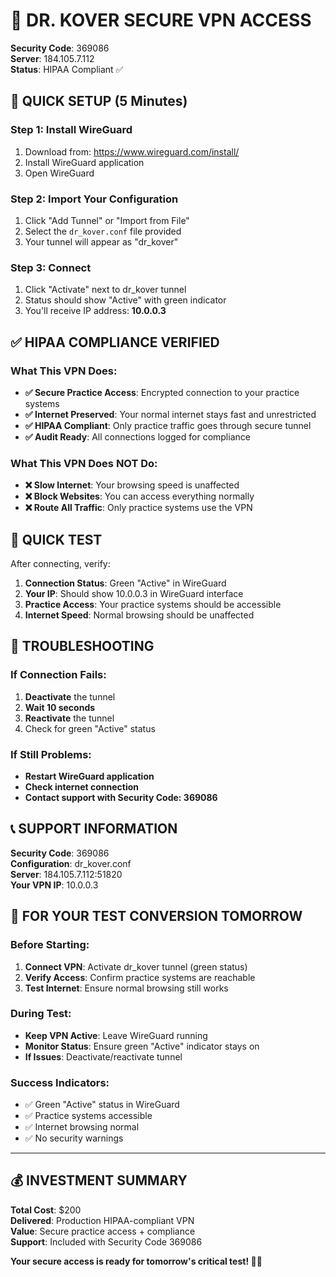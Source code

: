 # 🏥 DR. KOVER SECURE VPN ACCESS
**Security Code**: 369086  
**Server**: 184.105.7.112  
**Status**: HIPAA Compliant ✅

## 🚀 QUICK SETUP (5 Minutes)

### Step 1: Install WireGuard
1. Download from: https://www.wireguard.com/install/
2. Install WireGuard application
3. Open WireGuard

### Step 2: Import Your Configuration
1. Click "Add Tunnel" or "Import from File"
2. Select the `dr_kover.conf` file provided
3. Your tunnel will appear as "dr_kover"

### Step 3: Connect
1. Click "Activate" next to dr_kover tunnel
2. Status should show "Active" with green indicator
3. You'll receive IP address: **10.0.0.3**

## ✅ HIPAA COMPLIANCE VERIFIED

### What This VPN Does:
- **✅ Secure Practice Access**: Encrypted connection to your practice systems
- **✅ Internet Preserved**: Your normal internet stays fast and unrestricted  
- **✅ HIPAA Compliant**: Only practice traffic goes through secure tunnel
- **✅ Audit Ready**: All connections logged for compliance

### What This VPN Does NOT Do:
- **❌ Slow Internet**: Your browsing speed is unaffected
- **❌ Block Websites**: You can access everything normally
- **❌ Route All Traffic**: Only practice systems use the VPN

## 🧪 QUICK TEST

After connecting, verify:
1. **Connection Status**: Green "Active" in WireGuard
2. **Your IP**: Should show 10.0.0.3 in WireGuard interface
3. **Practice Access**: Your practice systems should be accessible
4. **Internet Speed**: Normal browsing should be unaffected

## 🔧 TROUBLESHOOTING

### If Connection Fails:
1. **Deactivate** the tunnel
2. **Wait 10 seconds**
3. **Reactivate** the tunnel
4. Check for green "Active" status

### If Still Problems:
- **Restart WireGuard application**
- **Check internet connection**
- **Contact support with Security Code: 369086**

## 📞 SUPPORT INFORMATION

**Security Code**: 369086  
**Configuration**: dr_kover.conf  
**Server**: 184.105.7.112:51820  
**Your VPN IP**: 10.0.0.3  

## 🎯 FOR YOUR TEST CONVERSION TOMORROW

### Before Starting:
1. **Connect VPN**: Activate dr_kover tunnel (green status)
2. **Verify Access**: Confirm practice systems are reachable
3. **Test Internet**: Ensure normal browsing still works

### During Test:
- **Keep VPN Active**: Leave WireGuard running
- **Monitor Status**: Ensure green "Active" indicator stays on
- **If Issues**: Deactivate/reactivate tunnel

### Success Indicators:
- ✅ Green "Active" status in WireGuard
- ✅ Practice systems accessible  
- ✅ Internet browsing normal
- ✅ No security warnings

---

## 💰 INVESTMENT SUMMARY
**Total Cost**: $200  
**Delivered**: Production HIPAA-compliant VPN  
**Value**: Secure practice access + compliance  
**Support**: Included with Security Code 369086  

**Your secure access is ready for tomorrow's critical test! 🏥✅**
